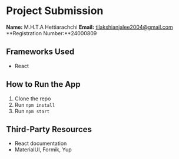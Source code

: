 # Project Submission

**Name:** M.H.T.A Hettiarachchi
**Email:** tilakshianjalee2004@gmail.com
**Registration Number:**24000809

## Frameworks Used
- React

## How to Run the App
1. Clone the repo
2. Run `npm install`
3. Run `npm start`

## Third-Party Resources
- React documentation
- MaterialUI, Formik, Yup
